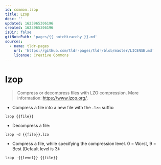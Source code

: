 ```yaml
---
id: common.lzop
title: Lzop
desc: ''
updated: 1623965306196
created: 1623965306196
isDir: false
gitNotePath: 'pages/{{ noteHiearchy }}.md'
sources:
  - name: tldr-pages
    url: 'https://github.com/tldr-pages/tldr/blob/master/LICENSE.md'
    license: Creative Commons
---
```

# lzop

> Compress or decompress files with LZO compression.
> More information: <https://www.lzop.org/>.

- Compress a file into a new file with the `.lzo` suffix:

`lzop {{file}}`

- Decompress a file:

`lzop -d {{file}}.lzo`

- Compress a file, while specifying the compression level. 0 = Worst, 9 = Best (Default level is 3):

`lzop -{{level}} {{file}}`

